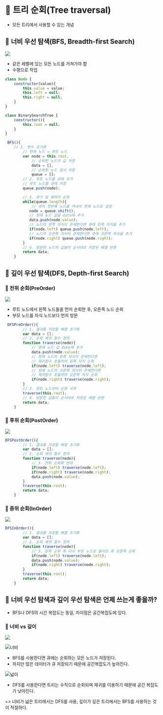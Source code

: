 # 🌳 트리 순회(Tree traversal)

- 모든 트리에서 사용할 수 있는 개념

## 🌱 너비 우선 탐색(BFS, Breadth-first Search)

![](https://skilled.dev/images/tree-bfs.png)

- 같은 레벨에 있는 모든 노드를 거쳐가야 함
- 수평으로 작업

```javascript
class Node {
    constructor(value){
        this.value = value;
        this.left = null;
        this.right = null;
    }
}

class BinarySearchTree {
    constructor(){
        this.root = null;
    }
}

 BFS(){
    // 1. 변수 초기화
        // 현재 노드 = 루트 노드
        var node = this.root,
            // 순회한 노드의 값 저장
            data = [],
            // 순회한 노드 임시 저장
            queue = [];
        // 2. 루트 노드를 큐에 추가
        // 루트 노드를 큐에 저장
        queue.push(node);

        // 3. 큐가 빌 때까지 순회
        while(queue.length){
            // 큐의 첫번째 노드를 꺼내서 현재 노드로 설정
           node = queue.shift();
           // 현재 노드 값을 data에 추가
           data.push(node.value);
           // 노드의 왼쪽 자식이 존재한다면 큐에 왼쪽 자식을 추가
           if(node.left) queue.push(node.left);
           // 노드의 오른쪽 자식이 존재한다면 큐에 오른쪽 자식을 추가
           if(node.right) queue.push(node.right);
        }
        // 4. 방문한 노드의 값들이 순서대로 저장된 배열 반환
        return data;
    }
```

## 🌱 깊이 우선 탐색(DFS, Depth-first Search)

### 🌿 전위 순회(PreOrder)

![](https://skilled.dev/images/pre-order-traversal.gif)

- 루트 노드에서 왼쪽 노드들을 먼저 순회한 후, 오른쪽 노드 순회
- 부모 노드를 자식 노드보다 먼저 방문

```javascript
 DFSPreOrder(){
        // 1. 결과를 저장할 배열 초기화
        var data = [];
        // 2. 순회 재귀 함수 정의
        function traverse(node){
            // 현재 노드 값 date에 추가
            data.push(node.value);
            // 현재 노드의 왼쪽 자식이 존재한다면
            // 재귀함수 호출하여 왼쪽 자식 순회
            if(node.left) traverse(node.left);
            // 현재 노드의 오른쪽 자식이 존재한다면
            // 재귀함수 호출하여 오른쪽 자식 순회
            if(node.right) traverse(node.right);
        }
        // 3. 루트 노드부터 순회 시작
        traverse(this.root);
        // 4. 방문한 값들이 순서대로 저장된 배열 반환
        return data;
    }
```

### 🌿 후위 순회(PostOrder)

![](https://skilled.dev/images/post-order-traversal.gif)

```javascript
DFSPostOrder(){
        // 1. 결과를 저장할 배열 초기화
        var data = [];
        // 2. 순회 재귀 함수 정의
        function traverse(node){
            // 3. 전위 순회와 반대
            if(node.left) traverse(node.left);
            if(node.right) traverse(node.right);
            data.push(node.value);
        }
        traverse(this.root);
        return data;
    }
```

### 🌿 중위 순회(InOrder)

![](https://skilled.dev/images/in-order-traversal.gif)

```javascript
DFSInOrder(){
        // 1. 결과를 저장할 배열 초기화
        var data = [];
        // 2. 순회 재귀 함수 정의
        function traverse(node){
            // 3. 왼쪽 순회 후 다시 부모 노드로 올라온 후 오른쪽 순회
            if(node.left) traverse(node.left);
            data.push(node.value);
            if(node.right) traverse(node.right);
        }
        traverse(this.root);
        return data;
    }
```

## 🌱 너비 우선 탐색과 깊이 우선 탐색은 언제 쓰는게 좋을까?

- BFS나 DFS의 시간 복잡도는 동일, 차이점은 공간복잡도에 있다.

### 🌿 너비 vs 깊이

![](https://miro.medium.com/v2/resize:fit:1280/1*GT9oSo0agIeIj6nTg3jFEA.gif)

![너비](https://velog.velcdn.com/images%2Fjangws%2Fpost%2Fafd80273-eefe-4761-b751-1734be1fbf5c%2Fex1.jpg)

- BFS를 사용한다면 큐에는 순회하는 모든 노드가 저장된다.
- 하지만 많은 데이터가 큐 저장되기 때문에 공간복잡도가 높아진다.

![넓이](https://velog.velcdn.com/images%2Fjangws%2Fpost%2F1e05c8f5-df74-4fe1-8430-c6122a758e53%2Fex2.jpg)

- DFS를 사용한다면 트리는 수직으로 순회되며 재귀를 이용하기 때문에 공간 복잡도가 낮아진다.

=> 너비가 넓은 트리에서는 DFS를 사용, 깊이가 깊은 트리에서는 BFS를 사용하는 것이 적절하다.
